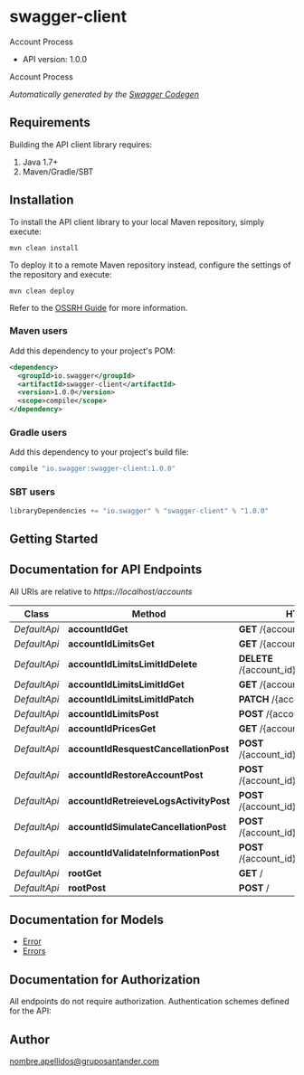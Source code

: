 # swagger-client

Account  Process
- API version: 1.0.0

Account Process


*Automatically generated by the [Swagger Codegen](https://github.com/swagger-api/swagger-codegen)*

## Requirements

Building the API client library requires:
1. Java 1.7+
2. Maven/Gradle/SBT

## Installation

To install the API client library to your local Maven repository, simply execute:

```shell
mvn clean install
```

To deploy it to a remote Maven repository instead, configure the settings of the repository and execute:

```shell
mvn clean deploy
```

Refer to the [OSSRH Guide](http://central.sonatype.org/pages/ossrh-guide.html) for more information.

### Maven users

Add this dependency to your project's POM:

```xml
<dependency>
  <groupId>io.swagger</groupId>
  <artifactId>swagger-client</artifactId>
  <version>1.0.0</version>
  <scope>compile</scope>
</dependency>
```

### Gradle users

Add this dependency to your project's build file:

```groovy
compile "io.swagger:swagger-client:1.0.0"
```

### SBT users

```scala
libraryDependencies += "io.swagger" % "swagger-client" % "1.0.0"
```

## Getting Started

## Documentation for API Endpoints

All URIs are relative to *https://localhost/accounts*

Class | Method | HTTP request | Description
------------ | ------------- | ------------- | -------------
*DefaultApi* | **accountIdGet** | **GET** /{account_id} | 
*DefaultApi* | **accountIdLimitsGet** | **GET** /{account_id}/limits | 
*DefaultApi* | **accountIdLimitsLimitIdDelete** | **DELETE** /{account_id}/limits/{limit_id} | 
*DefaultApi* | **accountIdLimitsLimitIdGet** | **GET** /{account_id}/limits/{limit_id} | 
*DefaultApi* | **accountIdLimitsLimitIdPatch** | **PATCH** /{account_id}/limits/{limit_id} | 
*DefaultApi* | **accountIdLimitsPost** | **POST** /{account_id}/limits | 
*DefaultApi* | **accountIdPricesGet** | **GET** /{account_id}/prices | 
*DefaultApi* | **accountIdResquestCancellationPost** | **POST** /{account_id}/resquest_cancellation | 
*DefaultApi* | **accountIdRestoreAccountPost** | **POST** /{account_id}/restore_account | 
*DefaultApi* | **accountIdRetreieveLogsActivityPost** | **POST** /{account_id}/retreieve_logs_activity | 
*DefaultApi* | **accountIdSimulateCancellationPost** | **POST** /{account_id}/simulate_cancellation | 
*DefaultApi* | **accountIdValidateInformationPost** | **POST** /{account_id}/validate_information | 
*DefaultApi* | **rootGet** | **GET** / | 
*DefaultApi* | **rootPost** | **POST** / | 


## Documentation for Models

 - [Error](Error.md)
 - [Errors](Errors.md)


## Documentation for Authorization

All endpoints do not require authorization.
Authentication schemes defined for the API:

## Author

nombre.apellidos@gruposantander.com
